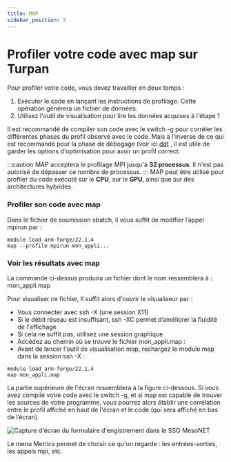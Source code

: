 ```yaml
---
title: MAP
sidebar_position: 3
---
```


# Profiler votre code avec map sur Turpan
Pour profiler votre code, vous devez travailler en deux temps :

1. Exécuter le code en lançant les instructions de profilage. Cette opération générera un fichier de données.
2. Utilisez l'outil de visualisation pour lire les données acquises à l'étape 1

Il est recommandé de compiler son code avec le switch -g pour corréler les différentes phases du profil observé avec le code. Mais à l'inverse de ce qui est recommandé pour la phase de débogage (voir ici [ddt](./ddt.md) , il est utile de garder les options d'optimisation pour avoir un profil correct.

:::caution
MAP acceptera le profilage MPI jusqu'à **32 processus**. Il n'est pas autorisé de dépasser ce nombre de processus.
:::
MAP peut être utilisé pour profiler du code exécuté sur le **CPU**, sur le **GPU**, ainsi que sur des architectures hybrides.
### Profiler son code avec map
Dans le fichier de soumission sbatch, il vous suffit de modifier l’appel mpirun par :
```
module load arm-forge/22.1.4
map --profile mpirun mon_appli...
```

### Voir les résultats avec map
La commande ci-dessus produira un fichier dont le nom ressemblera à : mon_appli.map

Pour visualiser ce fichier, Il suffit alors d'ouvrir le visualiseur par :
- Vous connecter avec ssh -X (une session X11)
- Si le débit réseau est insuffisant, ssh -XC permet d’améliorer la fluidité de l'affichage
- Si cela ne suffit pas, utilisez une session graphique
- Accédez au chemin où se trouve le fichier mon_appli.map :
- Avant de lancer l'outil de visualisation map, rechargez le module map dans la session ssh -X :

```
module load arm-forge/22.1.4
map mon_appli.map
```

La partie supérieure de l'écran ressemblera à la figure ci-dessous. Si vous avez compilé votre code avec le switch -g, et si map est capable de trouver les sources de votre programme, vous pourrez alors établir une corrélation entre le profil affiché en haut de l'écran et le code (qui sera affiché en bas de l’écran).

![Capture d'écran du formulaire d'engistrement dans le SSO MesoNET](/img/turpan/map.png)

Le menu Metrics permet de choisir ce qu'on regarde : les entrées-sorties, les appels mpi, etc.
